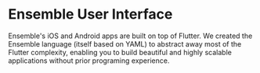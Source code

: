 # Ensemble User Interface

Ensemble's iOS and Android apps are built on top of Flutter. We created the Ensemble language (itself based on YAML) to abstract away most of the Flutter complexity, enabling you to build beautiful and highly scalable applications without prior programing experience.
